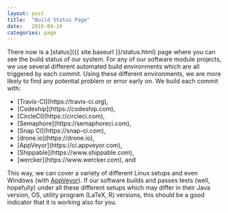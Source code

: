 ```yaml
---
layout: post
title:  "Build Status Page"
date:   2016-04-10
categories: page
---
```


There now is a [status]({{ site.baseurl }}/status.html) page where you can see the build status of our system. For any of our software module projects, we use several different automated build environments which are all triggered by each commit. Using these different environments, we are more likely to find any potential problem or error early on. We build each commit with:

<ul>
<li>[Travis-CI](https://travis-ci.org),</li>
<li>[Codeship](https://codeship.com),</li>
<li>[CircleCI](https://circleci.com),</li>
<li>[Semaphore](https://semaphoreci.com),</li>
<li>[Snap CI](https://snap-ci.com),</li>
<li>[drone.io](https://drone.io),</li>
<li>[AppVeyor](https://ci.appveyor.com),</li>
<li>[Shippable](https://www.shippable.com),</li>
<li>[wercker](https://www.wercker.com), and</li>
</ul>

This way, we can cover a variety of different Linux setups and even Windows (with [AppVeyor](https://ci.appveyor.com)). If our software builds and passes tests (well, hopefully) under all these different setups which may differ in their Java version, OS, utility program (LaTeX, R) versions, this should be a good indicator that it is working also for you.